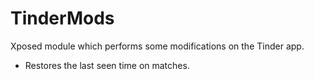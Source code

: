 # TinderMods
Xposed module which performs some modifications on the Tinder app.

 - Restores the last seen time on matches.
